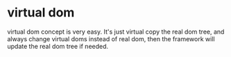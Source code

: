 # virtual dom

virtual dom concept is very easy. It's just virtual copy the real dom tree, and always change virtual doms instead of real dom, then the framework will update the real dom tree if needed.

